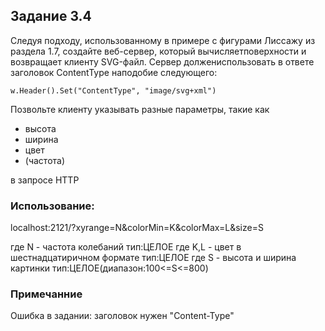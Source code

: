 ## Задание 3.4

Следуя подходу, использованному в примере с фигурами Лиссажу из раздела 1.7,
создайте веб-сервер, который вычисляетповерхности и возвращает клиенту
SVG-файл. Сервер должениспользовать в ответе заголовок ContentType наподобие
следующего:

```
w.Header().Set("ContentType", "image/svg+xml")
```
Позвольте клиенту указывать разные параметры, такие как

* высота
* ширина
* цвет
* (частота)

в запросе HTTP

### Использование:

localhost:2121/?xyrange=N&colorMin=K&colorMax=L&size=S

где N	- частота колебаний					тип:ЦЕЛОЕ
где K,L	- цвет в шестнадцатиричном формате	тип:ЦЕЛОЕ
где S	- высота и ширина картинки			тип:ЦЕЛОЕ(диапазон:100<=S<=800)

### Примечанние

Ошибка в задании: заголовок нужен "Content-Type"
